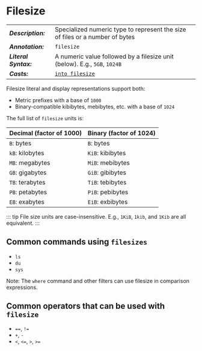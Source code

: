 # Filesize

|                       |                                                                              |
| --------------------- | ---------------------------------------------------------------------------- |
| **_Description:_**    | Specialized numeric type to represent the size of files or a number of bytes |
| **_Annotation:_**     | `filesize`                                                                   |
| **_Literal Syntax:_** | A numeric value followed by a filesize unit (below). E.g., `5GB`, `1024B`    |
| **_Casts:_**          | [`into filesize`](/commands/docs/into_filesize.md)                           |

Filesize literal and display representations support both:

- Metric prefixes with a base of `1000`
- Binary-compatible kibibytes, mebibytes, etc. with a base of `1024`

The full list of `filesize` units is:

| Decimal (factor of 1000) | Binary (factor of 1024) |
| ------------------------ | ----------------------- |
| `B`: bytes               | `B`: bytes              |
| `kB`: kilobytes          | `KiB`: kibibytes        |
| `MB`: megabytes          | `MiB`: mebibytes        |
| `GB`: gigabytes          | `GiB`: gibibytes        |
| `TB`: terabytes          | `TiB`: tebibytes        |
| `PB`: petabytes          | `PiB`: pebibytes        |
| `EB`: exabytes           | `EiB`: exbibytes        |

::: tip
File size units are case-insensitive. E.g., `1KiB`, `1kib`, and `1Kib` are all equivalent.
:::

## Common commands using `filesizes`

- `ls`
- `du`
- `sys`

Note: The `where` command and other filters can use filesize in comparison expressions.

## Common operators that can be used with `filesize`

- `==`, `!=`
- `+`, `-`
- `<`, `<=`, `>`, `>=`

